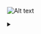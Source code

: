 
![Alt text](https://g.gravizo.com/source/custom_mark10?https://raw.githubusercontent.com/ValiantCat/IBAnimatable/master/README.md)
<details> 
<summary></summary>
custom_mark10
  digraph G {
  node [peripheries=2 style=filled color="#eecc80"]
  edge [color="sienna" fontcolor="black"] 
  er_0x6040000d5bd0 -> er_0x6040000d3240[label="Link"]
  er_0x6040000d3080 -> er_0x6040000d3160[label="Link"]
  er_0x6040000d38d0 -> er_0x6040000d3940[label="Map"]
  er_0x6040000d4270 -> er_0x6040000d42e0[label="Map"]
  er_0x6040000d52a0 -> er_0x6040000d5460[label="Link"]
  er_0x6040000d4900 -> er_0x6040000d4a50[label="Link"]
  er_0x6040000d3010 -> er_0x6040000d2590[label="Link"]
  er_0x6040000d4580 -> er_0x6040000d4970[label="Link"]
  er_0x6040000d3780 -> er_0x6040000d39b0[label="Link"]
  er_0x6040000d3240 -> er_0x6040000d32b0[label="Filter"]
  er_0x6040000d5b60 -> er_0x6040000d5bd0[label="Link"]
  er_0x6040000d54d0 -> er_0x6040000d53f0[label="Link"]
  er_0x6040000d2b40 -> er_0x6040000d2c90[label="Link"]
  er_0x6040000d5a80 -> er_0x6040000d3780[label="Link"]
  er_0x6040000d2fa0 -> er_0x6040000d5cb0[label="Flatten"]
  er_0x6040000d4660 -> er_0x6040000d46d0[label="Map"]
  er_0x6040000d3fd0 -> er_0x6040000d43c0[label="Map"]
  er_0x6040000d5380 -> er_0x6040000d35c0[label="Link"]
  er_0x6040000d47b0 -> er_0x6040000d4820[label="Map"]
  er_0x6040000d5380 -> er_0x6040000d5460[label="Link"]
  er_0x6040000d2ad0 -> er_0x6040000d2c90[label="Link"]
  er_0x6040000d3940 -> er_0x6040000d3550[label="Link"]
  er_0x6040000d5540 -> er_0x6040000d5690[label="Filter"]
  er_0x6040000d4cf0 -> er_0x6040000d4c10[label="Link"]
  er_0x6040000d3e80 -> er_0x6040000d5a80[label="Link"]
  er_0x6040000d2b40 -> er_0x6040000d2830[label="Link"]
  er_0x6040000d2d00 -> er_0x6040000d2e50[label="Filter"]
  er_0x6040000d3780 -> er_0x6040000d37f0[label="Filter"]
  er_0x6040000d44a0 -> er_0x6040000d4900[label="Map"]
  er_0x6040000d4ba0 -> er_0x6040000d3b00[label="Link"]
  er_0x6040000d3550 -> er_0x6040000d36a0[label="Link"]
  er_0x6040000d4040 -> er_0x6040000d4430[label="Link"]
  er_0x6040000d5310 -> er_0x6040000d22f0[label="Link"]
  er_0x6040000d3240 -> er_0x6040000d3470[label="Link"]
  er_0x6040000d4510 -> er_0x6040000d4890[label="Map"]
  er_0x6040000d2bb0 -> er_0x6040000d2c90[label="Link"]
  er_0x6040000d46d0 -> er_0x6040000d45f0[label="Link"]
  er_0x6040000d4ba0 -> er_0x6040000d4c80[label="Link"]
  er_0x6040000d34e0 -> er_0x6040000d2360[label="Link"]
  er_0x6040000d3550 -> er_0x6040000d5b60[label="Map"]
  er_0x6040000d3b00 -> er_0x6040000d3ef0[label="Link"]
  er_0x6040000d3f60 -> er_0x6040000d4350[label="Flatten"]
  er_0x6040000d4580 -> er_0x6040000d4040[label="Link"]
  er_0x6040000d3010 -> er_0x6040000d5c40[label="Map"]
  er_0x6040000d4190 -> er_0x6040000d40b0[label="Link"]
  er_0x6040000d3240 -> er_0x6040000d3390[label="Filter"]
  er_0x6040000d3cc0 -> er_0x6040000d3d30[label="Filter"]
  er_0x6040000d3860 -> er_0x6040000d34e0[label="Link"]
  er_0x6040000d4580 -> er_0x6040000d4660[label="Link"]
  er_0x6040000d3400 -> er_0x6040000d3010[label="Link"]
  er_0x6040000d4040 -> er_0x6040000d3b00[label="Link"]
  er_0x6040000d5930 -> er_0x6040000d5a10[label="Link"]
  er_0x6040000d4d60 -> er_0x6040000d4dd0[label="Filter"]
  er_0x6040000d5460 -> er_0x6040000d54d0[label="Map"]
  er_0x6040000d5cb0 -> er_0x6040000d5d20[label="Link"]
  er_0x6040000d3010 -> er_0x6040000d3160[label="Link"]
  er_0x6040000d55b0 -> er_0x6040000d5620[label="Map"]
  er_0x6040000d5540 -> er_0x6040000d5770[label="Link"]
  er_0x6040000d2d00 -> er_0x6040000d2f30[label="Link"]
  er_0x6040000d4040 -> er_0x6040000d4120[label="Link"]
  er_0x6040000d2d70 -> er_0x6040000d2de0[label="Map"]
  er_0x6040000d2fa0 -> er_0x6040000d24b0[label="Link"]
  er_0x6040000d35c0 -> er_0x6040000d39b0[label="Link"]
  er_0x6040000d3780 -> er_0x6040000d38d0[label="Filter"]
  er_0x6040000d49e0 -> er_0x6040000d4740[label="Link"]
  er_0x6040000d4200 -> er_0x6040000d4270[label="Filter"]
  er_0x6040000d43c0 -> er_0x6040000d5230[label="Link"]
  er_0x6040000d5af0 -> er_0x6040000d5bd0[label="Link"]
  er_0x6040000d4a50 -> er_0x6040000d4200[label="Link"]
  er_0x6040000d34e0 -> er_0x6040000d5af0[label="Map"]
  er_0x6040000d3c50 -> er_0x6040000d3b70[label="Link"]
  er_0x6040000d4d60 -> er_0x6040000d4f90[label="Link"]
  er_0x6040000d3160 -> er_0x6040000d31d0[label="Map"]
  er_0x6040000d3320 -> er_0x6040000d2fa0[label="Link"]
  er_0x6040000d2ec0 -> er_0x6040000d2b40[label="Link"]
  er_0x6040000d3b00 -> er_0x6040000d35c0[label="Link"]
  er_0x6040000d5700 -> er_0x6040000d5310[label="Link"]
  er_0x6040000d32b0 -> er_0x6040000d3320[label="Map"]
  er_0x6040000d5000 -> er_0x6040000d4d60[label="Link"]
  er_0x6040000d5310 -> er_0x6040000d5460[label="Link"]
  er_0x6040000d4890 -> er_0x6040000d4a50[label="Link"]
  er_0x6040000d3b00 -> er_0x6040000d3be0[label="Link"]
  er_0x6040000d2ad0 -> er_0x6040000d2750[label="Link"]
  er_0x6040000d4740 -> er_0x6040000d4970[label="Link"]
  er_0x6040000d3e10 -> er_0x6040000d5a80[label="Link"]
  er_0x6040000d3cc0 -> er_0x0[label="Filter"]
  er_0x6040000d5230 -> er_0x6040000d3cc0[label="Link"]
  er_0x6040000d57e0 -> er_0x6040000d5540[label="Link"]
  er_0x6040000d4740 -> er_0x6040000d47b0[label="Filter"]
  er_0x6040000d4d60 -> er_0x0[label="Filter"]
  er_0x6040000d52a0 -> er_0x6040000d2210[label="Link"]
  er_0x6040000d34e0 -> er_0x6040000d36a0[label="Link"]
  er_0x6040000d3080 -> er_0x6040000d3470[label="Link"]
  er_0x6040000d36a0 -> er_0x6040000d3710[label="Map"]
  er_0x6040000d5690 -> er_0x6040000d5700[label="Map"]
  er_0x6040000d5310 -> er_0x6040000d59a0[label="Map"]
  er_0x6040000d3710 -> er_0x6040000d3630[label="Link"]
  er_0x6040000d2e50 -> er_0x6040000d2ec0[label="Map"]
  er_0x6040000d37f0 -> er_0x6040000d3860[label="Map"]
  er_0x6040000d2de0 -> er_0x6040000d2ad0[label="Link"]
  er_0x6040000d5620 -> er_0x6040000d52a0[label="Link"]
  er_0x6040000d35c0 -> er_0x6040000d3080[label="Link"]
  er_0x6040000d4200 -> er_0x0[label="Filter"]
  er_0x6040000d2c90 -> er_0x6000000d15d0[label="Map"]
  er_0x6040000d35c0 -> er_0x6040000d36a0[label="Link"]
  er_0x6040000d4200 -> er_0x6040000d4430[label="Link"]
  er_0x6040000d3be0 -> er_0x6040000d3c50[label="Map"]
  er_0x6040000d3a20 -> er_0x6040000d3e10[label="Flatten"]
  er_0x6040000d2fa0 -> er_0x6040000d3160[label="Link"]
  er_0x6040000d2bb0 -> er_0x6040000d2f30[label="Link"]
  er_0x6040000d4c80 -> er_0x6040000d4cf0[label="Map"]
  er_0x6000000d15d0 -> er_0x6040000d2c20[label="Link"]
  er_0x6040000d3550 -> er_0x6040000d2440[label="Link"]
  er_0x6040000d5380 -> er_0x6040000d5770[label="Link"]
  er_0x6040000d3390 -> er_0x6040000d3400[label="Map"]
  er_0x6040000d3d30 -> er_0x6040000d3da0[label="Map"]
  er_0x6040000d5d20 -> er_0x6040000d2d00[label="Link"]
  er_0x6040000d3cc0 -> er_0x6040000d3ef0[label="Link"]
  er_0x6040000d4dd0 -> er_0x6040000d4e40[label="Map"]
  er_0x6040000d31d0 -> er_0x6040000d30f0[label="Link"]
  er_0x6040000d4740 -> er_0x0[label="Filter"]
  er_0x6040000d5540 -> er_0x6040000d55b0[label="Filter"]
  er_0x6040000d3080 -> er_0x6040000d2bb0[label="Link"]
  er_0x6040000d4350 -> er_0x6040000d5230[label="Link"]
  er_0x6040000d2d00 -> er_0x6040000d2d70[label="Filter"]
  er_0x6040000d52a0 -> er_0x6040000d5930[label="Map"]
  er_0x6040000d3a90 -> er_0x6040000d3e80[label="Map"]
  er_0x6040000d59a0 -> er_0x6040000d5a10[label="Link"]
  er_0x6040000d4120 -> er_0x6040000d4190[label="Map"]
  er_0x6040000d4ba0 -> er_0x6040000d4f90[label="Link"]
  er_0x6040000d5c40 -> er_0x6040000d5d20[label="Link"]
  er_0x6040000d3b70[label="Action:Executing"]
  er_0x6040000d4820[label="EZActionResult:Result"]
  er_0x6040000d54d0[label="(null)"]
  er_0x6040000d2750[label="Operation:Results"]
  er_0x6040000d3400[label="EZActionResult:Error"]
  er_0x6040000d40b0[label="Action:Executing"]
  er_0x6040000d4d60[label="Operation:InternalActionResult"]
  er_0x6040000d5a10[label="(null)"]
  er_0x6040000d2c90[label="(null)"]
  er_0x6040000d3940[label="EZActionResult:Error"]
  er_0x6040000d45f0[label="Action:Executing"]
  er_0x6040000d52a0[label="Action:Result"]
  er_0x6040000d31d0[label="(null)"]
  er_0x6040000d3e80[label="(null)"]
  er_0x6040000d57e0[label="Operation:UserActionResult"]
  er_0x6040000d3710[label="(null)"]
  er_0x6040000d43c0[label="(null)"]
  er_0x6040000d5d20[label="Operation:UserActionResult"]
  er_0x6040000d22f0[label="Operation:Errors"]
  er_0x6040000d2fa0[label="Action:Result"]
  er_0x6040000d3c50[label="(null)"]
  er_0x6040000d4900[label="(null)"]
  er_0x6040000d55b0[label="(null)"]
  er_0x6040000d2830[label="Operation:Errors"]
  er_0x6040000d34e0[label="Action:Result"]
  er_0x6040000d4190[label="(null)"]
  er_0x6040000d4e40[label="EZActionResult:Result"]
  er_0x6040000d5af0[label="(null)"]
  er_0x6040000d2d70[label="(null)"]
  er_0x6040000d3a20[label="Action:Result"]
  er_0x6040000d46d0[label="(null)"]
  er_0x6040000d5380[label="Action:Canceled"]
  er_0x6040000d32b0[label="(null)"]
  er_0x6040000d3f60[label="Action:Result"]
  er_0x6040000d4c10[label="Action:Executing"]
  er_0x6040000d2b40[label="Action:Error"]
  er_0x6040000d37f0[label="(null)"]
  er_0x6000000d15d0[label="(null)"]
  er_0x6040000d44a0[label="Action:Result"]
  er_0x6040000d3080[label="Action:Canceled"]
  er_0x6040000d3d30[label="(null)"]
  er_0x6040000d49e0[label="Operation:UserActionResult"]
  er_0x6040000d5690[label="(null)"]
  er_0x6040000d35c0[label="Action:Canceled"]
  er_0x6040000d4270[label="(null)"]
  er_0x6040000d5bd0[label="Operation:UserActionResult"]
  er_0x6040000d2e50[label="(null)"]
  er_0x6040000d3b00[label="Action:Canceled"]
  er_0x6040000d47b0[label="(null)"]
  er_0x6040000d5460[label="(null)"]
  er_0x6040000d3390[label="(null)"]
  er_0x6040000d4040[label="Action:Canceled"]
  er_0x6040000d4cf0[label="(null)"]
  er_0x6040000d59a0[label="(null)"]
  er_0x6040000d2c20[label="Action:Executing"]
  er_0x6040000d38d0[label="(null)"]
  er_0x6040000d4580[label="Action:Canceled"]
  er_0x6040000d5230[label="Operation:UserActionResult"]
  er_0x6040000d24b0[label="Operation:Results"]
  er_0x6040000d3160[label="(null)"]
  er_0x6040000d3e10[label="(null)"]
  er_0x6040000d5770[label="merge"]
  er_0x6040000d36a0[label="(null)"]
  er_0x6040000d4350[label="(null)"]
  er_0x6040000d5000[label="Operation:UserActionResult"]
  er_0x6040000d5cb0[label="(null)"]
  er_0x6040000d2f30[label="merge"]
  er_0x6040000d3be0[label="(null)"]
  er_0x6040000d4890[label="(null)"]
  er_0x6040000d5540[label="Operation:InternalActionResult"]
  er_0x6040000d3470[label="merge"]
  er_0x6040000d4120[label="(null)"]
  er_0x6040000d4dd0[label="(null)"]
  er_0x6040000d5a80[label="Operation:UserActionResult"]
  er_0x6040000d2d00[label="Operation:InternalActionResult"]
  er_0x6040000d39b0[label="merge"]
  er_0x6040000d4660[label="(null)"]
  er_0x6040000d5310[label="Action:Error"]
  er_0x6040000d2590[label="Operation:Errors"]
  er_0x6040000d3240[label="Operation:InternalActionResult"]
  er_0x6040000d3ef0[label="merge"]
  er_0x6040000d4ba0[label="Action:Canceled"]
  er_0x6040000d2ad0[label="Action:Result"]
  er_0x6040000d3780[label="Operation:InternalActionResult"]
  er_0x6040000d4430[label="merge"]
  er_0x6040000d2360[label="Operation:Results"]
  er_0x6040000d3010[label="Action:Error"]
  er_0x6040000d3cc0[label="Operation:InternalActionResult"]
  er_0x6040000d4970[label="merge"]
  er_0x6040000d5620[label="EZActionResult:Result"]
  er_0x6040000d3550[label="Action:Error"]
  er_0x6040000d4200[label="Operation:InternalActionResult"]
  er_0x6040000d5b60[label="(null)"]
  er_0x6040000d2de0[label="EZActionResult:Result"]
  er_0x6040000d3a90[label="Action:Error"]
  er_0x6040000d4740[label="Operation:InternalActionResult"]
  er_0x6040000d53f0[label="Action:Executing"]
  er_0x6040000d3320[label="EZActionResult:Result"]
  er_0x6040000d3fd0[label="Action:Error"]
  er_0x6040000d4c80[label="(null)"]
  er_0x6040000d5930[label="(null)"]
  er_0x6040000d2bb0[label="Action:Canceled"]
  er_0x6040000d3860[label="EZActionResult:Result"]
  er_0x6040000d4510[label="Action:Error"]
  er_0x6040000d2440[label="Operation:Errors"]
  er_0x6040000d30f0[label="Action:Executing"]
  er_0x6040000d3da0[label="EZActionResult:Result"]
  er_0x6040000d4a50[label="Operation:UserActionResult"]
  er_0x6040000d5700[label="EZActionResult:Error"]
  er_0x6040000d3630[label="Action:Executing"]
  er_0x6040000d42e0[label="EZActionResult:Result"]
  er_0x6040000d4f90[label="merge"]
  er_0x6040000d5c40[label="(null)"]
  er_0x6040000d2210[label="Operation:Results"]
  er_0x6040000d2ec0[label="EZActionResult:Error"]
}

custom_mark10
</details>
